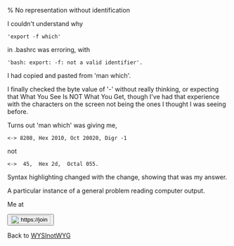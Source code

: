 % No representation without identification

I couldn't understand why

    'export -f which'

in .bashrc was erroring, with

    'bash: export: ‐f: not a valid identifier'.

I had copied and pasted from 'man which'.

I finally checked the byte value of '-' without really thinking, or expecting that What You See Is NOT What You Get, though I've had that experience with the characters on the screen not being the ones I thought I was seeing before. 

Turns out 'man which' was giving me,

    <‐> 8208, Hex 2010, Oct 20020, Digr -1

not

    <->  45,  Hex 2d,  Octal 055.

Syntax highlighting changed with the change, showing that was my answer.

A particular instance of a general problem reading computer output.

Me at
    <form action='https://mastodon.sdf.org/@drbean'>
    <button type='submit' class='btn'>
    <img src='./mastodon.svg'
        alt='https://joinmastodon.org/logos/wordmark-black-text.svg'
        style='width:90px;height:20px'/>
    </button></form>
    
Back to [WYSInotWYG](WYSInotWYG.html)
